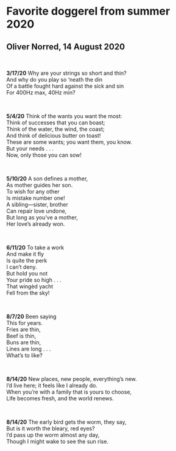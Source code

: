 # Favorite doggerel from summer 2020
## Oliver Norred, 14 August 2020

<br>

**3/17/20**
Why are your strings so short and thin?\
And why do you play so ‘neath the din\
Of a battle fought hard against the sick and sin\
For 400Hz max, 40Hz min?

<br>

**5/4/20**
Think of the wants you want the most:\
Think of successes that you can boast;\
Think of the water, the wind, the coast;\
And think of delicious butter on toast!\
These are some wants; you want them, you know.\
But your needs . . .\
Now, only those you can sow!

<br>

**5/10/20**
A son defines a mother,\
As mother guides her son.\
To wish for any other\
Is mistake number one!\
A sibling—sister, brother\
Can repair love undone,\
But long as you’ve a mother,\
Her love’s already won.

<br>

**6/11/20**
To take a work\
And make it fly\
Is quite the perk\
I can’t deny.\
But hold you not\
Your pride so high . . .\
That wingèd yacht\
Fell from the sky!

<br>

**8/7/20**
Been saying\
This for years.\
Fries are thin,\
Beef is thin,\
Buns are thin,\
Lines are long . . .\
What’s to like?

<br>

**8/14/20**
New places, new people, everything’s new.\
I’d live here; it feels like I already do.\
When you’re with a family that is yours to choose,\
Life becomes fresh, and the world renews.

<br>

**8/14/20**
The early bird gets the worm, they say,\
But is it worth the bleary, red eyes?\
I’d pass up the worm almost any day,\
Though I might wake to see the sun rise.